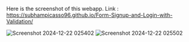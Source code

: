 Here is the screenshot of this webapp.
Link : https://subhampicasso96.github.io/Form-Signup-and-Login-with-Validation/

![Screenshot 2024-12-22 025402](https://github.com/user-attachments/assets/61e9775b-9cac-416e-9de5-9e3d5a526230)
![Screenshot 2024-12-22 025502](https://github.com/user-attachments/assets/f19aff23-8322-4e1e-adc2-4da654462b80)
